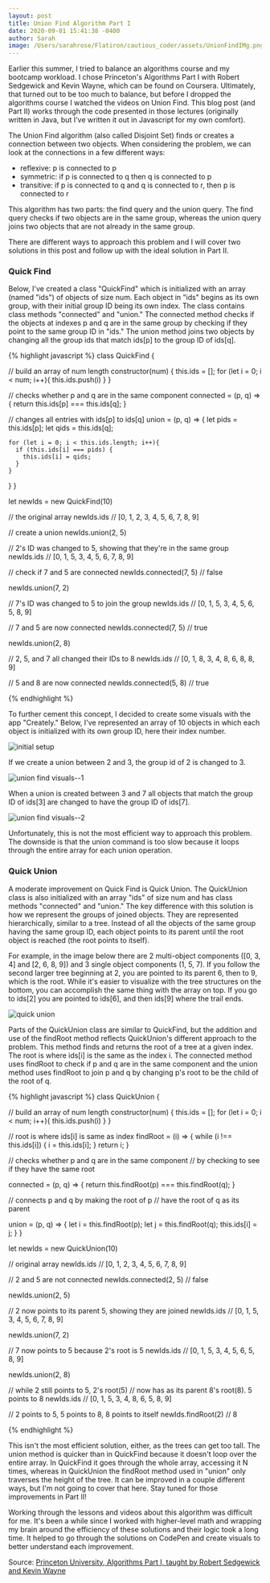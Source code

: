 ```yaml
---
layout: post
title: Union Find Algorithm Part I
date: 2020-09-01 15:41:38 -0400
author: Sarah
image: /Users/sarahrose/Flatiron/cautious_coder/assets/UnionFindIMg.png
---
```

Earlier this summer, I tried to balance an algorithms course and my bootcamp workload. I chose Princeton's Algorithms Part I with Robert Sedgewick and Kevin Wayne, which can be found on Coursera. Ultimately, that turned out to be too much to balance, but before I dropped the algorithms course I watched the videos on Union Find. This blog post (and Part II) works through the code presented in those lectures (originally written in Java, but I've written it out in Javascript for my own comfort). 

The Union Find algorithm (also called Disjoint Set) finds or creates a connection between two objects. When considering the problem, we can look at the connections in a few different ways:

  - reflexive: p is connected to p 
  - symmetric: if p is connected to q then q is connected to p
  - transitive: if p is connected to q and q is connected to r, then p is connected to r

This algorithm has two parts: the find query and the union query. The find query checks if two objects are in the same group, whereas the union query joins two objects that are not already in the same group. 

There are different ways to approach this problem and I will cover two solutions in this post and follow up with the ideal solution in Part II.

### Quick Find

Below, I've created a class "QuickFind" which is initialized with an array (named "ids") of objects of size num. Each object in "ids" begins as its own group, with their initial group ID being its own index. The class contains class methods "connected" and "union." The connected method checks if the objects at indexes p and q are in the same group by checking if they point to the same group ID in "ids." The union method joins two objects by changing all the group ids that match ids[p] to the group ID of ids[q].

{% highlight javascript %}
class QuickFind {

  // build an array of num length
  constructor(num) {
    this.ids = [];
    for (let i = 0; i < num; i++){
      this.ids.push(i)
    }
  }

  // checks whether p and q are in the same component
  connected = (p, q) => {
    return this.ids[p] === this.ids[q];
  }

  // changes all entries with ids[p] to ids[q]
  union = (p, q) => {
    let pids = this.ids[p];
    let qids = this.ids[q];
    
    for (let i = 0; i < this.ids.length; i++){
      if (this.ids[i] === pids) {
        this.ids[i] = qids;
      }
    }
  }
}

let newIds = new QuickFind(10)

// the original array
newIds.ids
// [0, 1, 2, 3, 4, 5, 6, 7, 8, 9]

// create a union
newIds.union(2, 5)

// 2's ID was changed to 5, showing that they're in the same group
newIds.ids
// [0, 1, 5, 3, 4, 5, 6, 7, 8, 9]

// check if 7 and 5 are connected
newIds.connected(7, 5)
// false

newIds.union(7, 2)

// 7's ID was changed to 5 to join the group
newIds.ids
// [0, 1, 5, 3, 4, 5, 6, 5, 8, 9]

// 7 and 5 are now connected
newIds.connected(7, 5)
// true

newIds.union(2, 8)

// 2, 5, and 7 all changed their IDs to 8 
newIds.ids
// [0, 1, 8, 3, 4, 8, 6, 8, 8, 9]

// 5 and 8 are now connected
newIds.connected(5, 8)
// true

{% endhighlight %}

To further cement this concept, I decided to create some visuals with the app "Creately." Below, I've represented an array of 10 objects in which each object is initialized with its own group ID, here their index number.

![initial setup](/cautious-coder/assets/Initial-Setup.png)

If we create a union between 2 and 3, the group id of 2 is changed to 3.

![union find visuals--1](/cautious-coder/assets/quickunion1.png)

When a union is created between 3 and 7 all objects that match the group ID of ids[3] are changed to have the group ID of ids[7].

![union find visuals--2](/cautious-coder/assets/UnionFindIMg.png)

Unfortunately, this is not the most efficient way to approach this problem. The downside is that the union command is too slow because it loops through the entire array for each union operation. 

### Quick Union

A moderate improvement on Quick Find is Quick Union. The QuickUnion class is also initialized with an array "ids" of size num and has class methods "connected" and "union." The key difference with this solution is how we represent the groups of joined objects. They are represented hierarchically, similar to a tree. Instead of all the objects of the same group having the same group ID, each object points to its parent until the root object is reached (the root points to itself). 

For example, in the image below there are 2 multi-object components ([0, 3, 4] and [2, 6, 8, 9]) and 3 single object components (1, 5, 7). If you follow the second larger tree beginning at 2, you are pointed to its parent 6, then to 9, which is the root. While it's easier to visualize with the tree structures on the bottom, you can accomplish the same thing with the array on top. If you go to ids[2] you are pointed to ids[6], and then ids[9] where the trail ends.

![quick union](/cautious-coder/assets/QuickUnionFinal.png)

Parts of the QuickUnion class are similar to QuickFind, but the addition and use of the findRoot method reflects QuickUnion's different approach to the problem. This method finds and returns the root of a tree at a given index. The root is where ids[i] is the same as the index i. The connected method uses findRoot to check if p and q are in the same component and the union method uses findRoot to join p and q by changing p's root to be the child of the root of q.

{% highlight javascript %}
class QuickUnion {

  // build an array of num length
  constructor(num) {
    this.ids = [];
    for (let i = 0; i < num; i++){
      this.ids.push(i)
    }
  }

  // root is where ids[i] is same as index
  findRoot = (i) => {
    while (i !== this.ids[i]) {
      i = this.ids[i];
    }
    return i;
  }

  // checks whether p and q are in the same component 
  // by checking to see if they have the same root

  connected = (p, q) => {
    return this.findRoot(p) === this.findRoot(q);
  }

  // connects p and q by making the root of p 
  // have the root of q as its parent

  union = (p, q) => {
    let i = this.findRoot(p);
    let j = this.findRoot(q);
    this.ids[i] = j;
  }
}

let newIds = new QuickUnion(10)

// original array
newIds.ids
// [0, 1, 2, 3, 4, 5, 6, 7, 8, 9]

// 2 and 5 are not connected
newIds.connected(2, 5)
// false

newIds.union(2, 5)

// 2 now points to its parent 5, showing they are joined
newIds.ids
// [0, 1, 5, 3, 4, 5, 6, 7, 8, 9]

newIds.union(7, 2)

// 7 now points to 5 because 2's root is 5 
newIds.ids
// [0, 1, 5, 3, 4, 5, 6, 5, 8, 9]

newIds.union(2, 8)

// while 2 still points to 5, 2's root(5) 
// now has as its parent 8's root(8). 5 points to 8
newIds.ids
// [0, 1, 5, 3, 4, 8, 6, 5, 8, 9]

// 2 points to 5, 5 points to 8, 8 points to itself
newIds.findRoot(2)
// 8

{% endhighlight %}

This isn't the most efficient solution, either, as the trees can get too tall. The union method is quicker than in QuickFind because it doesn't loop over the entire array. In QuickFind it goes through the whole array, accessing it N times, whereas in QuickUnion the findRoot method used in "union" only traverses the height of the tree. It can be improved in a couple different ways, but I'm not going to cover that here. Stay tuned for those improvements in Part II!

Working through the lessons and videos about this algorithm was difficult for me. It's been a while since I worked with higher-level math and wrapping my brain around the efficiency of these solutions and their logic took a long time. It helped to go through the solutions on CodePen and create visuals to better understand each improvement.

Source:
[Princeton University, Algorithms Part I, taught by Robert Sedgewick and Kevin Wayne](https://www.coursera.org/learn/algorithms-part1)